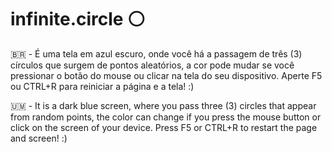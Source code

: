 # infinite.circle ⚪️

🇧🇷 - É uma tela em azul escuro, onde você há a passagem de três (3) círculos que surgem de pontos aleatórios, a cor pode mudar se você pressionar o botão do mouse ou clicar na tela do seu dispositivo. Aperte F5 ou CTRL+R para reiniciar a página e a tela! :)

🇺🇲 - It is a dark blue screen, where you pass three (3) circles that appear from random points, the color can change if you press the mouse button or click on the screen of your device. Press F5 or CTRL+R to restart the page and screen! :)
